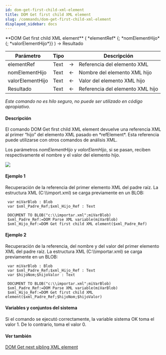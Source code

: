 ```yaml
---
id: dom-get-first-child-xml-element
title: DOM Get first child XML element
slug: /commands/dom-get-first-child-xml-element
displayed_sidebar: docs
---
```


<!--REF #_command_.DOM Get first child XML element.Syntax-->**DOM Get first child XML element** ( *elementRef* {; *nomElementHijo* {; *valorElementHijo*}} ) -> Resultado<!-- END REF-->
<!--REF #_command_.DOM Get first child XML element.Params-->
| Parámetro | Tipo |  | Descripción |
| --- | --- | --- | --- |
| elementRef | Text | &#8594;  | Referencia del elemento XML |
| nomElementHijo | Text | &#8592; | Nombre del elemento XML hijo |
| valorElementHijo | Text | &#8592; | Valor del elemento XML hijo |
| Resultado | Text | &#8592; | Referencia del elemento XML hijo |

<!-- END REF-->

*Este comando no es hilo seguro, no puede ser utilizado en código apropiativo.*


#### Descripción 

<!--REF #_command_.DOM Get first child XML element.Summary-->El comando DOM Get first child XML element devuelve una referencia XML al primer “hijo” del elemento XML pasado en *refElement*.<!-- END REF--> Esta referencia puede utilizarse con otros comandos de análisis XML. 

Los parámetros *nomElementHijo* y *valorElemHijo*, si se pasan, reciben respectivamente el nombre y el valor del elemento hijo.  

![](../assets/en/commands/pict39972.es.png)

#### Ejemplo 1 

Recuperación de la referencia del primer elemento XML del padre raíz. La estructura XML (C:\\\\import.xml) se carga previamente en un BLOB: 

```4d
 var miVarBlob : Blob
 var $xml_Padre_Ref;$xml_Hijo_Ref : Text
 
 DOCUMENT TO BLOB("c:\\importar.xml";miVarBlob)
 $xml_Padre_Ref:=DOM Parse XML variable(miVarBlob)
 $xml_Hijo_Ref:=DOM Get first child XML element($xml_Padre_Ref)
```

#### Ejemplo 2 

Recuperación de la referencia, del nombre y del valor del primer elemento XML del padre raíz. La estructura XML (C:\\\\importar.xml) se carga previamente en un BLOB: 

```4d
 var miVarBlob : Blob
 var $xml_Padre_Ref;$xml_Hijo_Ref : Text
 var $hijoNom;$hijoValor : Text
 
 DOCUMENT TO BLOB("c:\\importar.xml";miVarBlob)
 $xml_Padre_Ref:=DOM Parse XML variable(miVarBlob)
 $xml_Hijo_Ref:=DOM Get first child XML element($xml_Padre_Ref;$hijoNom;$hijoValor)
```

#### Variables y conjuntos del sistema 

Si el comando se ejecutó correctamente, la variable sistema OK toma el valor 1\. De lo contrario, toma el valor 0.

#### Ver también 

[DOM Get next sibling XML element](dom-get-next-sibling-xml-element.md)  